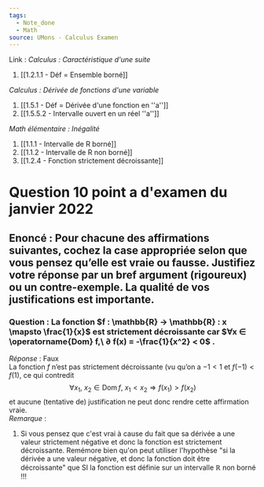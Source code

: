 ```yaml
---
tags:
  - Note_done
  - Math
source: UMons - Calculus Examen
---
```


Link :
_Calculus : Caractéristique d'une suite_
1. [[1.2.1.1 - Déf = Ensemble borné]]

_Calculus : Dérivée de fonctions d'une variable_
1. [[1.5.1 - Déf = Dérivée d'une fonction en ''a'']]
2. [[1.5.5.2 - Intervalle ouvert en un réel ''a'']]

_Math élémentaire : Inégalité_
1. [[1.1.1 - Intervalle de R borné]]
2. [[1.1.2 - Intervalle de R non borné]]
3. [[1.2.4 - Fonction strictement décroissante]]



# Question 10 point a d'examen du janvier 2022
## Enoncé : Pour chacune des affirmations suivantes, cochez la case appropriée selon que vous pensez qu’elle est vraie ou fausse. Justifiez votre réponse par un bref argument (rigoureux) ou un contre-exemple. La qualité de vos justifications est importante.
### Question : La fonction $f : \mathbb{R} → \mathbb{R} : x \mapsto \frac{1}{x}$ est strictement décroissante car $∀x ∈ \operatorname{Dom} f,\ ∂ f(x) = -\frac{1}{x^2} < 0$ .
_Réponse_ : Faux
\
La fonction $f$ n’est pas strictement décroissante (vu qu’on a $−1 < 1$ et $f(−1) < f(1)$, ce qui contredit $$\forall x_1,\ x_2 \in \operatorname{Dom}f,\ x_1 < x_2 \Rightarrow f(x_1) > f(x_2)$$ et aucune (tentative de) justification ne peut donc rendre cette affirmation vraie.
\
_Remarque_ :
1. Si vous pensez que c'est vrai à cause du fait que sa dérivée a une valeur strictement négative et donc la fonction est strictement décroissante. Remémore bien qu'on peut utiliser l'hypothèse "si la dérivée a une valeur négative, et donc la fonction doit être décroissante" que SI la fonction est définie sur un intervalle $\mathbb{R}$ non borné !!!
